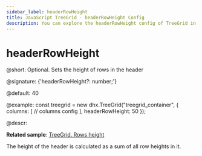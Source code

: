 ```yaml
---
sidebar_label: headerRowHeight
title: JavaScript TreeGrid - headerRowHeight Config 
description: You can explore the headerRowHeight config of TreeGrid in the documentation of the DHTMLX JavaScript UI library. Browse developer guides and API reference, try out code examples and live demos, and download a free 30-day evaluation version of DHTMLX Suite 7.
---
```


# headerRowHeight

@short: Optional. Sets the height of rows in the header

@signature: {'headerRowHeight?: number;'}

@default: 40

@example:
const treegrid = new dhx.TreeGrid("treegrid_container", {
	columns: [
		// columns config
	],
	headerRowHeight: 50
});

@descr:

**Related sample**: [TreeGrid. Rows height](https://snippet.dhtmlx.com/xl0i3yof)

The height of the header is calculated as a sum of all row heights in it.

[comment]: # (@related: treegrid/configuration.md#headerfooter-height treegrid/initialization.md#initialize-treegrid)
